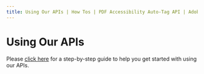 ```yaml
---
title: Using Our APIs | How Tos | PDF Accessibility Auto-Tag API | Adobe PDF Services
---
```

# Using Our APIs

Please [click here](../../pdf-services-api/gettingstarted.md) for a step-by-step guide to help you get started with using our APIs.

